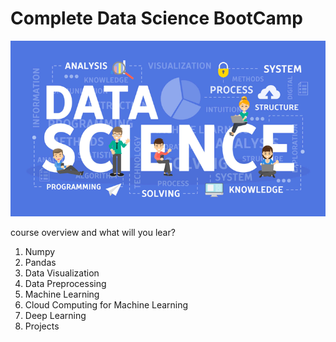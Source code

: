 # Complete Data Science BootCamp
![Alt Text](https://github.com/AriWiraSaputra/Complete_Data_Science_BootCamp/blob/main/Data%20Science.png)

course overview and what will you lear?
 1. Numpy
 2. Pandas
 3. Data Visualization
 4. Data Preprocessing
 5. Machine Learning
 6. Cloud Computing for Machine Learning
 7. Deep Learning
 8. Projects 
